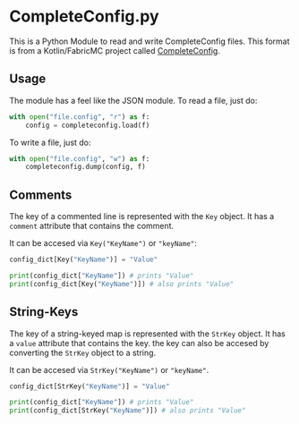 # CompleteConfig.py

This is a Python Module to read and write CompleteConfig files. This format is from a Kotlin/FabricMC project called [CompleteConfig](https://github.com/Lortseam/completeconfig).

## Usage

The module has a feel like the JSON module.
To read a file, just do:

```python
with open("file.config", "r") as f:
    config = completeconfig.load(f)
```

To write a file, just do:

```python
with open("file.config", "w") as f:
    completeconfig.dump(config, f)
```

## Comments

The key of a commented line is represented with the `Key` object. It has a `comment` attribute that contains the comment.

It can be accesed via `Key("KeyName")` or `"keyName"`:

```python
config_dict[Key("KeyName")] = "Value"

print(config_dict["KeyName"]) # prints "Value"
print(config_dict[Key("KeyName")]) # also prints "Value"
```

## String-Keys

The key of a string-keyed map is represented with the `StrKey` object. It has a `value` attribute that contains the key.
the key can also be accesed by converting the `StrKey` object to a string.

It can be accesed via `StrKey("KeyName")` or `"keyName"`.

```python
config_dict[StrKey("KeyName")] = "Value"

print(config_dict["KeyName"]) # prints "Value"
print(config_dict[StrKey("KeyName")]) # also prints "Value"
```
